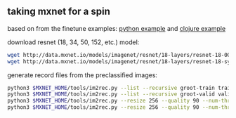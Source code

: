 ## taking mxnet for a spin

based on from the finetune examples: [python example](https://mxnet.incubator.apache.org/faq/finetune.html) and [clojure example](https://github.com/apache/incubator-mxnet/tree/master/contrib/clojure-package/examples/pre-trained-models)

download resnet (18, 34, 50, 152, etc.) model:

```bash
wget http://data.mxnet.io/models/imagenet/resnet/18-layers/resnet-18-0000.params
wget http://data.mxnet.io/models/imagenet/resnet/18-layers/resnet-18-symbol.json
```

generate record files from the preclassified images:

```bash
python3 $MXNET_HOME/tools/im2rec.py --list --recursive groot-train train/
python3 $MXNET_HOME/tools/im2rec.py --list --recursive groot-valid valid/
python3 $MXNET_HOME/tools/im2rec.py --resize 256 --quality 90 --num-thread 16 groot-train train/
python3 $MXNET_HOME/tools/im2rec.py --resize 256 --quality 90 --num-thread 16 groot-valid valid/
```

